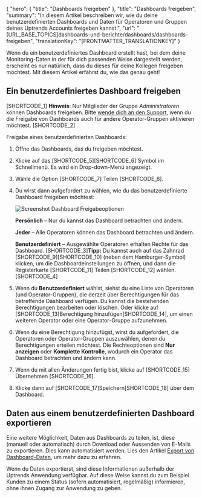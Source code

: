 {
  "hero": {
    "title": "Dashboards freigeben"
  },
  "title": "Dashboards freigeben",
  "summary": "In diesem Artikel beschreiben wir, wie du deine benutzerdefinierten Dashboards und Daten für Operatoren und Gruppen deines Uptrends Accounts freigeben kannst.",
  "url": "[URL_BASE_TOPICS]dashboards-und-berichte/dashboards/dashboards-freigeben",
  "translationKey": "[FRONTMATTER_TRANSLATIONKEY]"
}

Wenn du ein benutzerdefiniertes Dashboard erstellt hast, bei dem deine Monitoring-Daten in der für dich passenden Weise dargestellt werden, erscheint es nur natürlich, dass du dieses für deine Kollegen freigeben möchtest. Mit diesem Artikel erfährst du, wie das genau geht!

## Ein benutzerdefiniertes Dashboard freigeben

[SHORTCODE_1]
**Hinweis**: Nur Mitglieder der Gruppe *Administratoren* können Dashboards freigeben. Bitte [wende dich an den Support]([LINK_URL_1]), wenn du die Freigabe von Dashboards auch für andere Operator-Gruppen aktivieren möchtest.
[SHORTCODE_2]



Freigabe eines benutzerdefinierten Dashboards:

1.  Öffne das Dashboards, das du freigeben möchtest.
2.  Klicke auf das [SHORTCODE_5][SHORTCODE_6] Symbol im Schnellmenü. Es wird ein Drop-down-Menü angezeigt.
3.  Wähle die Option [SHORTCODE_7] Teilen [SHORTCODE_8].
    
4.  Du wirst dann aufgefordert zu wählen, wie du das benutzerdefinierte Dashboard freigeben möchtest:

    ![Screenshot Dashboard Freigabeoptionen]([LINK_URL_2])

    **Persönlich** – Nur du kannst das Dashboard betrachten und ändern.


    **Jeder** – Alle Operatoren können das Dashboard betrachten und ändern.


    **Benutzerdefiniert** – Ausgewählte Operatoren erhalten Rechte für das Dashboard.
    [SHORTCODE_3]**Tipp:** Du kannst auch auf das Zahnrad [SHORTCODE_9][SHORTCODE_10] (neben dem Hamburger-Symbol) klicken, um die Dashboardeinstellungen zu öffnen, und dann die Registerkarte [SHORTCODE_11] Teilen [SHORTCODE_12] wählen.[SHORTCODE_4]
5.  Wenn du **Benutzerdefiniert** wählst, siehst du eine Liste von Operatoren (und Operator-Gruppen), die derzeit über Berechtigungen für das betreffende Dashboard verfügen. Du kannst die bestehenden Berechtigungen bearbeiten oder löschen. Oder klicke auf [SHORTCODE_13]Berechtigung hinzufügen[SHORTCODE_14], um einen weiteren Operator oder eine Operator-Gruppe aufzunehmen.
6.  Wenn du eine Berechtigung hinzufügst, wirst du aufgefordert, die Operatoren oder Operator-Gruppen auszuwählen, denen du Berechtigungen erteilen möchtest.
    Die Rechteoptionen sind **Nur anzeigen** oder **Komplette Kontrolle**, wodurch ein Operator das Dashboard betrachten und ändern kann.
7. Wenn du mit allen Änderungen fertig bist, klicke auf [SHORTCODE_15] Übernehmen [SHORTCODE_16].
8. Klicke dann auf [SHORTCODE_17]Speichern[SHORTCODE_18] über dem Dashboard.

## Daten aus einem benutzerdefinierten Dashboard exportieren 

Eine weitere Möglichkeit, Daten aus Dashboards zu teilen, ist, diese (manuell oder automatisch) durch Download oder Aussenden von E-Mails zu exportieren. Dies kann automatisiert werden. Lies den Artikel [Export von Dashboard-Daten]([LINK_URL_3]), um mehr dazu zu erfahren.

Wenn du Daten exportierst, sind diese Informationen außerhalb der Uptrends Anwendung verfügbar. Auf diese Weise kannst du zum Beispiel Kunden zu einem Status (sofern automatisiert, regelmäßig) informieren, ohne ihnen Zugang zur Anwendung zu geben.
